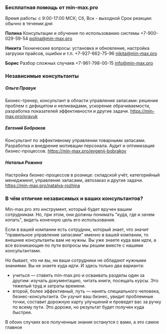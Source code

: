 ### Бесплатная помощь от min-max.pro

Время работы: с 9:00-17:00 МСК; Сб, Вск - выходной
Срок реакции: обычно в течении дня

**Полина**
Консультации и обучение по использованию системы
+7-900-029-59-54
polina@min-max.pro

**Никита** 
Технические вопросы: установка и обновление, настройка загрузки прайсов, ошибки и т.п.
+7-927-662-75-96
nikita@min-max.pro

**Борис**
Разбор сложных случаев
+7-961-798-00-15
info@min-max.pro

 ### Независимые консультанты
 
 ##### Ольга Правук
 Бизнес-тренер, консультант в области управления запасами: решение проблем с дефицитом и неликвидами, ускорение обрачиваемости, разработка показателей эффективности и другие задачи.
 https://min-max.pro/pravuk
   
 #####  Евгений Бобраков
Консультант по эффективному управлении товарными запасами. Разработка и внедрение мотивации персонала. Аудит и оптимизация бизнес-процессов.
https://min-max.pro/evgenij-bobrakov
 
 ##### Наталья Рожина
 Настройка бизнес-процессов в рознице: складской учёт, категорийный менеджмент, управление запасами, автозаказ и другие задачи.
https://min-max.pro/natalya-rozhina
 
 
 ### В чём отличие независимых и ваших консультантов?

Min-max.pro это инструмент, который будет вручен вашим сотрудникам. Но, при этом, они должны понимать "куда, где и зачем копать", видеть конечную цель его использования.

Если в вашей компании есть сотрудник, который знает, что значит "правильное управление запасами" именно в вашей компании, то внешние консультанты вам не нужны. 
Вы уже знаете куда вам идти, а все возникающие по пути вопросы мы решим вместе с нашими консультантами. 

Но бывает, что ни вы, ни ваши сотрудники не обладают нужными  знаниями. Вы не знаете куда идти. И здесь только два варианта: 
- учиться — ставить min-max.pro и осваивать разделы один за другим: изучать документацию, читать книги, посещать курсы. Это тяжелый труд и затраты времени.
- второй, более эффективный, путь — нанять специального человека, безнес-консультанта. Он узучит ваш бизнес, увидит проблемные точки, составит дорожную карту улучшений и проведет вас за ручку по всему пути.
Это дороже, но результат будет получен куда быстрее.

В обоих случаях все полученные знания останутся с вами, а это самое главное

